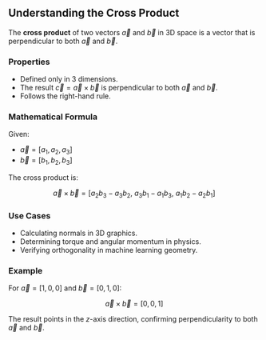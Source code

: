 ## Understanding the Cross Product

The **cross product** of two vectors $\vec{a}$ and $\vec{b}$ in 3D space is a vector that is perpendicular to both $\vec{a}$ and $\vec{b}$.

### Properties
- Defined only in 3 dimensions.
- The result $\vec{c} = \vec{a} \times \vec{b}$ is perpendicular to both $\vec{a}$ and $\vec{b}$.
- Follows the right-hand rule.

### Mathematical Formula

Given:
- $\vec{a} = [a_1, a_2, a_3]$
- $\vec{b} = [b_1, b_2, b_3]$

The cross product is:

$$
\vec{a} \times \vec{b} = [a_2 b_3 - a_3 b_2,\ a_3 b_1 - a_1 b_3,\ a_1 b_2 - a_2 b_1]
$$

### Use Cases
- Calculating normals in 3D graphics.
- Determining torque and angular momentum in physics.
- Verifying orthogonality in machine learning geometry.

### Example
For $\vec{a} = [1, 0, 0]$ and $\vec{b} = [0, 1, 0]$:

$$
\vec{a} \times \vec{b} = [0, 0, 1]
$$

The result points in the $z$-axis direction, confirming perpendicularity to both $\vec{a}$ and $\vec{b}$.
